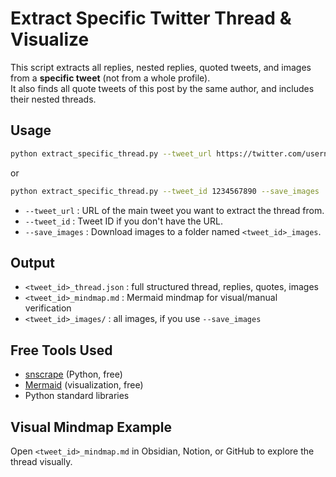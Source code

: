 # Extract Specific Twitter Thread & Visualize

This script extracts all replies, nested replies, quoted tweets, and images from a **specific tweet** (not from a whole profile).  
It also finds all quote tweets of this post by the same author, and includes their nested threads.

## Usage

```bash
python extract_specific_thread.py --tweet_url https://twitter.com/username/status/1234567890 --save_images
```
or
```bash
python extract_specific_thread.py --tweet_id 1234567890 --save_images
```

- `--tweet_url` : URL of the main tweet you want to extract the thread from.
- `--tweet_id`  : Tweet ID if you don't have the URL.
- `--save_images` : Download images to a folder named `<tweet_id>_images`.

## Output

- `<tweet_id>_thread.json` : full structured thread, replies, quotes, images
- `<tweet_id>_mindmap.md` : Mermaid mindmap for visual/manual verification
- `<tweet_id>_images/` : all images, if you use `--save_images`

## Free Tools Used

- [snscrape](https://github.com/JustAnotherArchivist/snscrape) (Python, free)
- [Mermaid](https://mermaid-js.github.io/) (visualization, free)
- Python standard libraries

## Visual Mindmap Example

Open `<tweet_id>_mindmap.md` in Obsidian, Notion, or GitHub to explore the thread visually.

```